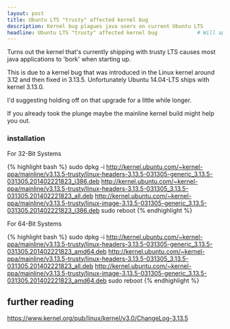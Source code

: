 ```yaml
---
layout: post
title: Ubuntu LTS "trusty" affected kernel bug
description: Kernel bug plagues java users on current Ubuntu LTS
headline: Ubuntu LTS "trusty" affected kernel bug             # Will appear in bold letters on top of the post
---
```


Turns out the kernel that's currently shipping with trusty LTS causes most java applications to 'bork' when starting up.

This is due to a kernel bug that was introduced in the Linux kernel around 3.12 and then fixed in 3.13.5. Unfortunately Ubuntu 14.04-LTS ships with kernel 3.13.0.

I'd suggesting holding off on that upgrade for a little while longer.

If you already took the plunge maybe the mainline kernel build might help you out.


### installation

For 32-Bit Systems

{% highlight bash %}
sudo dpkg -i http://kernel.ubuntu.com/~kernel-ppa/mainline/v3.13.5-trusty/linux-headers-3.13.5-031305-generic_3.13.5-031305.201402221823_i386.deb http://kernel.ubuntu.com/~kernel-ppa/mainline/v3.13.5-trusty/linux-headers-3.13.5-031305_3.13.5-031305.201402221823_all.deb http://kernel.ubuntu.com/~kernel-ppa/mainline/v3.13.5-trusty/linux-image-3.13.5-031305-generic_3.13.5-031305.201402221823_i386.deb
sudo reboot
{% endhighlight %}
 
For 64-Bit Systems

{% highlight bash %}
sudo dpkg -i http://kernel.ubuntu.com/~kernel-ppa/mainline/v3.13.5-trusty/linux-headers-3.13.5-031305-generic_3.13.5-031305.201402221823_amd64.deb http://kernel.ubuntu.com/~kernel-ppa/mainline/v3.13.5-trusty/linux-headers-3.13.5-031305_3.13.5-031305.201402221823_all.deb http://kernel.ubuntu.com/~kernel-ppa/mainline/v3.13.5-trusty/linux-image-3.13.5-031305-generic_3.13.5-031305.201402221823_amd64.deb
sudo reboot
{% endhighlight %}
 
## further reading

<a href="https://www.kernel.org/pub/linux/kernel/v3.0/ChangeLog-3.13.5">https://www.kernel.org/pub/linux/kernel/v3.0/ChangeLog-3.13.5</a>
